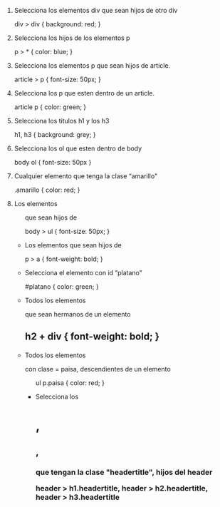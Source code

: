 1. Selecciona los elementos div que sean hijos de otro div

   div > div {
   background: red;
   }

2. Selecciona los hijos de los elementos p

   p > \* {
   color: blue;
   }

3. Selecciona los elementos p que sean hijos de article.

   article > p {
   font-size: 50px;
   }

4. Selecciona los p que esten dentro de un article.

   article p {
   color: green;
   }

5. Selecciona los titulos h1 y los h3

   h1, h3 {
   background: grey;
   }

6. Selecciona los ol que esten dentro de body

   body ol {
   font-size: 50px
   }

7. Cualquier elemento que tenga la clase “amarillo"

   .amarillo {
   color: red;
   }

8. Los elementos <ul> que sean hijos de <body>

   body > ul {
   font-size: 50px;
   }

9. Los elementos <a> que sean hijos de <p>

   p > a {
   font-weight: bold;
   }

10. Selecciona el elemento con id “platano"

    #platano {
    color: green;
    }

11. Todos los elementos <div> que sean hermanos de un elemento <h2>

    h2 + div {
    font-weight: bold;
    }

12. Todos los elementos <p> con clase = paisa, descendientes de un elemento <ul>

    ul p.paisa {
    color: red;
    }

13. Selecciona los <h1>, <h2>, <h3> que tengan la clase "headertitle", hijos del header

    header > h1.headertitle,
    header > h2.headertitle,
    header > h3.headertitle
